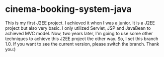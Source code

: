 # cinema-booking-system-java
This is my first J2EE project. I achieved it when I was a junior.
It is a J2EE project but also very basic. I only utilized Servlet, JSP and JavaBean to achieved MVC model.
Now, two years later, I'm going to use some other techniques to achieve this J2EE project the other way. So, I set this branch 1.0. If you want to see the current version, please switch the branch.
Thank you:)
